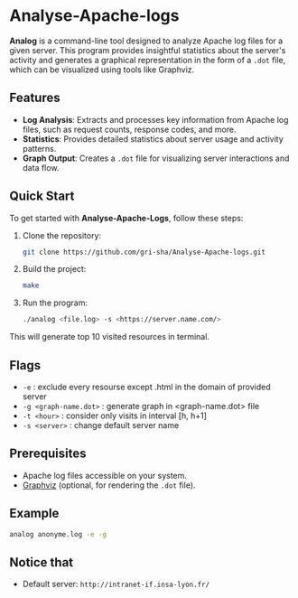 # Analyse-Apache-logs

**Analog** is a command-line tool designed to analyze Apache log files for a given server. This program provides insightful statistics about the server's activity and generates a graphical representation in the form of a `.dot` file, which can be visualized using tools like Graphviz.

## Features

- **Log Analysis**: Extracts and processes key information from Apache log files, such as request counts, response codes, and more.
- **Statistics**: Provides detailed statistics about server usage and activity patterns.
- **Graph Output**: Creates a `.dot` file for visualizing server interactions and data flow.

## Quick Start

To get started with **Analyse-Apache-Logs**, follow these steps:

1. Clone the repository:
    ```bash
    git clone https://github.com/gri-sha/Analyse-Apache-logs.git
    ```

2. Build the project:
    ```bash
    make
    ```

3. Run the program:
    ```bash
    ./analog <file.log> -s <https://server.name.com/>
    ```

This will generate top 10 visited resources in terminal.

## Flags

- `-e` : exclude every resourse except .html in the domain of provided server
- `-g <graph-name.dot>` : generate graph in <graph-name.dot> file
- `-t <hour>` : consider only visits in interval [h, h+1]
- `-s <server>` : change default server name 

## Prerequisites

- Apache log files accessible on your system.
- [Graphviz](https://graphviz.org/) (optional, for rendering the `.dot` file).

## Example

```bash
analog anonyme.log -e -g
```
## Notice that

- Default server: `http://intranet-if.insa-lyon.fr/`